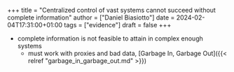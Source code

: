 +++
title = "Centralized control of vast systems cannot succeed without complete information"
author = ["Daniel Biasiotto"]
date = 2024-02-04T17:31:00+01:00
tags = ["evidence"]
draft = false
+++

-   complete information is not feasible to attain in complex enough systems
    -   must work with proxies and bad data, [Garbage In, Garbage Out]({{< relref "garbage_in_garbage_out.md" >}})
